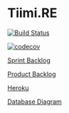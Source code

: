 # Tiimi.RE



[![Build Status](https://travis-ci.org/AventusM/Tiimi.RE.svg?branch=master)](https://travis-ci.org/AventusM/Tiimi.RE)  

[![codecov](https://codecov.io/gh/AventusM/Tiimi.RE/branch/master/graph/badge.svg)](https://codecov.io/gh/AventusM/Tiimi.RE)


[Sprint Backlog](https://docs.google.com/spreadsheets/d/1txE5kN1RW3MZ0ATjXr7Ip-5FNenp_UdfwdfBk9WX-hM/edit#gid=1261988077)


[Product Backlog](https://docs.google.com/spreadsheets/d/1ABNWAdlr5OvDHyH26hEjbx5y6wYpSsZmUwgyDC1xI0g/edit#gid=0)

[Heroku](https://salty-hollows-62760.herokuapp.com/)

[Database Diagram](https://drive.google.com/file/d/18GPTqD30xxtO8lW9JomZUp4jAsaUuNfu/view?usp=sharing)
